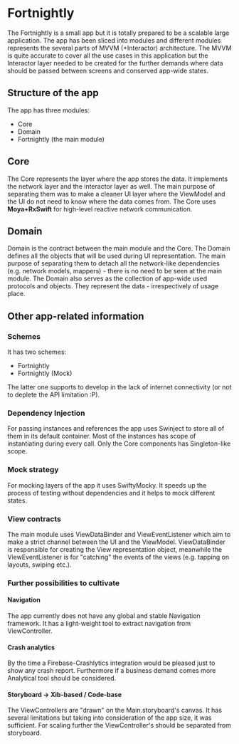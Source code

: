 # Fortnightly

The Fortnightly is a small app but it is totally prepared to be a scalable large application. The app has been sliced into modules and different modules represents the several parts of MVVM (+Interactor) architecture.
The MVVM is quite accurate to cover all the use cases in this application but the Interactor layer needed to be created for the further demands where data should be passed between screens and conserved app-wide states.

## Structure of the app

The app has three modules:
* Core
* Domain
* Fortnightly (the main module)

## Core

The Core represents the layer where the app stores the data. It implements the network layer and the interactor layer as well. The main purpose of separating them was to make a cleaner UI layer where the ViewModel and the UI do not need to know where the data comes from.
The Core uses **Moya+RxSwift** for high-level reactive network communication.


## Domain

Domain is the contract between the main module and the Core. The Domain defines all the objects that will be used during UI representation. The main purpose of separating them to detach all the network-like dependencies (e.g. network models, mappers) - there is no need to be seen at the main module. The Domain also serves as the collection of app-wide used protocols and objects. They represent the data - irrespectively of usage place.

## Other app-related information

### Schemes

It has two schemes:
* Fortnightly
* Fortnightly (Mock)

The latter one supports to develop in the lack of internet connectivity (or not to deplete the API limitation :P).

### Dependency Injection

For passing instances and references the app uses Swinject to store all of them in its default container. Most of the instances has scope of instantiating during every call. Only the Core components has Singleton-like scope.

### Mock strategy

For mocking layers of the app it uses SwiftyMocky. It speeds up the process of testing without dependencies and it helps to mock different states.

### View contracts

The main module uses ViewDataBinder and ViewEventListener which aim to make a strict channel between the UI and the ViewModel. ViewDataBinder is responsible for creating the View representation object, meanwhile the ViewEventListener is for "catching" the events of the views (e.g. tapping on layouts, swiping etc.).

### Further possibilities to cultivate

#### Navigation

The app currently does not have any global and stable Navigation framework. It has a light-weight tool to extract navigation from ViewController.

#### Crash analytics

By the time a Firebase-Crashlytics integration would be pleased just to show any crash report. Furthermore if a business demand comes more Analytical tool should be considered.

#### Storyboard -> Xib-based / Code-base

The ViewControllers are "drawn" on the Main.storyboard's canvas. It has several limitations but taking into consideration of the app size, it was sufficient. For scaling further the ViewController's should be separated from storyboard.